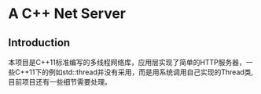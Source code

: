 # A C++ Net Server
  
## Introduction    

本项目是C++11标准编写的多线程网络库，应用层实现了简单的HTTP服务器，一些C++11下的例如std::thread并没有采用，而是用系统调用自己实现的Thread类,目前项目还有一些细节需要处理。

